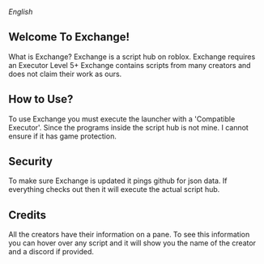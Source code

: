 *English*
## Welcome To Exchange!
What is Exchange? Exchange is a script hub on roblox.
Exchange requires an Executor Level 5+
Exchange contains scripts from many creators and does not
claim their work as ours.

## How to Use?
To use Exchange you must execute the launcher with a 'Compatible Executor'.
Since the programs inside the script hub is not mine. I cannot ensure if it has game protection.

## Security
To make sure Exchange is updated it pings github for json data.
If everything checks out then it will execute the actual script hub.

## Credits
All the creators have their information on a pane.
To see this information you can hover over any script and it will show you the name of the creator and a discord if provided.
